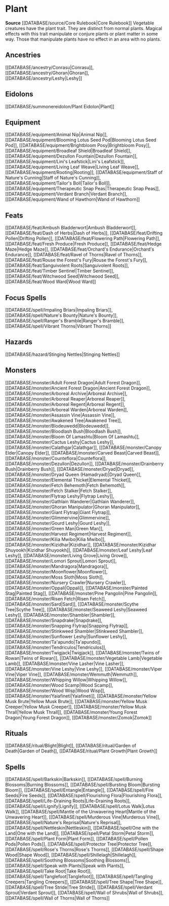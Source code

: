 ﻿---
id: '125'
name: Plant
rarity: Common
source: '[[DATABASE/source/Core Rulebook|Core Rulebook]]'
trait:
- Plant
type: Trait

---
# Plant

**Source** [[DATABASE/source/Core Rulebook|Core Rulebook]] 
Vegetable creatures have the plant trait. They are distinct from normal plants. Magical effects with this trait manipulate or conjure plants or plant matter in some way. Those that manipulate plants have no effect in an area with no plants.

## Ancestries

[[DATABASE/ancestry/Conrasu|Conrasu]], [[DATABASE/ancestry/Ghoran|Ghoran]], [[DATABASE/ancestry/Leshy|Leshy]]

## Eidolons

[[DATABASE/summonereidolon/Plant Eidolon|Plant]]

## Equipment

[[DATABASE/equipment/Animal Nip|Animal Nip]], [[DATABASE/equipment/Blooming Lotus Seed Pod|Blooming Lotus Seed Pod]], [[DATABASE/equipment/Brightbloom Posy|Brightbloom Posy]], [[DATABASE/equipment/Broadleaf Shield|Broadleaf Shield]], [[DATABASE/equipment/Dezullon Fountain|Dezullon Fountain]], [[DATABASE/equipment/Lini's Leafstick|Lini's Leafstick]], [[DATABASE/equipment/Living Leaf Weave|Living Leaf Weave]], [[DATABASE/equipment/Rooting|Rooting]], [[DATABASE/equipment/Staff of Nature's Cunning|Staff of Nature's Cunning]], [[DATABASE/equipment/Tailor's Boll|Tailor's Boll]], [[DATABASE/equipment/Therapeutic Snap Peas|Therapeutic Snap Peas]], [[DATABASE/equipment/Verdant Branch|Verdant Branch]], [[DATABASE/equipment/Wand of Hawthorn|Wand of Hawthorn]]

## Feats

[[DATABASE/feat/Ambush Bladderwort|Ambush Bladderwort]], [[DATABASE/feat/Dash of Herbs|Dash of Herbs]], [[DATABASE/feat/Drifting Pollen|Drifting Pollen]], [[DATABASE/feat/Flowering Path|Flowering Path]], [[DATABASE/feat/Fresh Produce|Fresh Produce]], [[DATABASE/feat/Hedge Maze|Hedge Maze]], [[DATABASE/feat/Orchard's Endurance|Orchard's Endurance]], [[DATABASE/feat/Ravel of Thorns|Ravel of Thorns]], [[DATABASE/feat/Rouse the Forest's Fury|Rouse the Forest's Fury]], [[DATABASE/feat/Sanguivolent Roots|Sanguivolent Roots]], [[DATABASE/feat/Timber Sentinel|Timber Sentinel]], [[DATABASE/feat/Witchwood Seed|Witchwood Seed]], [[DATABASE/feat/Wood Ward|Wood Ward]]

## Focus Spells

[[DATABASE/spell/Impaling Briars|Impaling Briars]], [[DATABASE/spell/Nature's Bounty|Nature's Bounty]], [[DATABASE/spell/Ranger's Bramble|Ranger's Bramble]], [[DATABASE/spell/Vibrant Thorns|Vibrant Thorns]]

## Hazards

[[DATABASE/hazard/Stinging Nettles|Stinging Nettles]]

## Monsters

[[DATABASE/monster/Adult Forest Dragon|Adult Forest Dragon]], [[DATABASE/monster/Ancient Forest Dragon|Ancient Forest Dragon]], [[DATABASE/monster/Arboreal Archive|Arboreal Archive]], [[DATABASE/monster/Arboreal Reaper|Arboreal Reaper]], [[DATABASE/monster/Arboreal Regent|Arboreal Regent]], [[DATABASE/monster/Arboreal Warden|Arboreal Warden]], [[DATABASE/monster/Assassin Vine|Assassin Vine]], [[DATABASE/monster/Awakened Tree|Awakened Tree]], [[DATABASE/monster/Blodeuwedd|Blodeuwedd]], [[DATABASE/monster/Bloodlash Bush|Bloodlash Bush]], [[DATABASE/monster/Bloom Of Lamashtu|Bloom Of Lamashtu]], [[DATABASE/monster/Cactus Leshy|Cactus Leshy]], [[DATABASE/monster/Calathgar|Calathgar]], [[DATABASE/monster/Canopy Elder|Canopy Elder]], [[DATABASE/monster/Carved Beast|Carved Beast]], [[DATABASE/monster/Counteflora|Counteflora]], [[DATABASE/monster/Dezullon|Dezullon]], [[DATABASE/monster/Drainberry Bush|Drainberry Bush]], [[DATABASE/monster/Dryad|Dryad]], [[DATABASE/monster/Dryad Queen (Hamadryad)|Dryad Queen]], [[DATABASE/monster/Elemental Thicket|Elemental Thicket]], [[DATABASE/monster/Fetch Behemoth|Fetch Behemoth]], [[DATABASE/monster/Fetch Stalker|Fetch Stalker]], [[DATABASE/monster/Flytrap Leshy|Flytrap Leshy]], [[DATABASE/monster/Gathlain Wanderer|Gathlain Wanderer]], [[DATABASE/monster/Ghoran Manipulator|Ghoran Manipulator]], [[DATABASE/monster/Giant Flytrap|Giant Flytrap]], [[DATABASE/monster/Glimmervine|Glimmervine]], [[DATABASE/monster/Gourd Leshy|Gourd Leshy]], [[DATABASE/monster/Green Man|Green Man]], [[DATABASE/monster/Harvest Regiment|Harvest Regiment]], [[DATABASE/monster/Kilia Mwibo|Kilia Mwibo]], [[DATABASE/monster/Kizidhar|Kizidhar]], [[DATABASE/monster/Kizidhar Shuyookh|Kizidhar Shuyookh]], [[DATABASE/monster/Leaf Leshy|Leaf Leshy]], [[DATABASE/monster/Living Grove|Living Grove]], [[DATABASE/monster/Lomori Sprout|Lomori Sprout]], [[DATABASE/monster/Mandragora|Mandragora]], [[DATABASE/monster/Moonflower|Moonflower]], [[DATABASE/monster/Moss Sloth|Moss Sloth]], [[DATABASE/monster/Nursery Crawler|Nursery Crawler]], [[DATABASE/monster/Oppali|Oppali]], [[DATABASE/monster/Painted Stag|Painted Stag]], [[DATABASE/monster/Pine Pangolin|Pine Pangolin]], [[DATABASE/monster/Risen Fetch|Risen Fetch]], [[DATABASE/monster/Sard|Sard]], [[DATABASE/monster/Scythe Tree|Scythe Tree]], [[DATABASE/monster/Seaweed Leshy|Seaweed Leshy]], [[DATABASE/monster/Shambler|Shambler]], [[DATABASE/monster/Snapdrake|Snapdrake]], [[DATABASE/monster/Snapping Flytrap|Snapping Flytrap]], [[DATABASE/monster/Stinkweed Shambler|Stinkweed Shambler]], [[DATABASE/monster/Sunflower Leshy|Sunflower Leshy]], [[DATABASE/monster/Ta'apundo|Ta'apundo]], [[DATABASE/monster/Tendriculos|Tendriculos]], [[DATABASE/monster/Twigjack|Twigjack]], [[DATABASE/monster/Twins of Rowan|Twins of Rowan]], [[DATABASE/monster/Vegetable Lamb|Vegetable Lamb]], [[DATABASE/monster/Vine Lasher|Vine Lasher]], [[DATABASE/monster/Vine Leshy|Vine Leshy]], [[DATABASE/monster/Viper Vine|Viper Vine]], [[DATABASE/monster/Wemmuth|Wemmuth]], [[DATABASE/monster/Whipping Willow|Whipping Willow]], [[DATABASE/monster/Wood Scamp|Wood Scamp]], [[DATABASE/monster/Wood Wisp|Wood Wisp]], [[DATABASE/monster/Yaiafineti|Yaiafineti]], [[DATABASE/monster/Yellow Musk Brute|Yellow Musk Brute]], [[DATABASE/monster/Yellow Musk Creeper|Yellow Musk Creeper]], [[DATABASE/monster/Yellow Musk Thrall|Yellow Musk Thrall]], [[DATABASE/monster/Young Forest Dragon|Young Forest Dragon]], [[DATABASE/monster/Zomok|Zomok]]

## Rituals

[[DATABASE/ritual/Blight|Blight]], [[DATABASE/ritual/Garden of Death|Garden of Death]], [[DATABASE/ritual/Plant Growth|Plant Growth]]

## Spells

[[DATABASE/spell/Barkskin|Barkskin]], [[DATABASE/spell/Burning Blossoms|Burning Blossoms]], [[DATABASE/spell/Bursting Bloom|Bursting Bloom]], [[DATABASE/spell/Entangle|Entangle]], [[DATABASE/spell/Fire Seeds|Fire Seeds]], [[DATABASE/spell/Flourishing Flora|Flourishing Flora]], [[DATABASE/spell/Life-Draining Roots|Life-Draining Roots]], [[DATABASE/spell/Lignify|Lignify]], [[DATABASE/spell/Lotus Walk|Lotus Walk]], [[DATABASE/spell/Mantle of the Unwavering Heart|Mantle of the Unwavering Heart]], [[DATABASE/spell/Murderous Vine|Murderous Vine]], [[DATABASE/spell/Nature's Reprisal|Nature's Reprisal]], [[DATABASE/spell/Nettleskin|Nettleskin]], [[DATABASE/spell/One with the Land|One with the Land]], [[DATABASE/spell/Petal Storm|Petal Storm]], [[DATABASE/spell/Plant Form|Plant Form]], [[DATABASE/spell/Pollen Pods|Pollen Pods]], [[DATABASE/spell/Protector Tree|Protector Tree]], [[DATABASE/spell/Rose's Thorns|Rose's Thorns]], [[DATABASE/spell/Shape Wood|Shape Wood]], [[DATABASE/spell/Shillelagh|Shillelagh]], [[DATABASE/spell/Soothing Blossoms|Soothing Blossoms]], [[DATABASE/spell/Speak with Plants|Speak with Plants]], [[DATABASE/spell/Take Root|Take Root]], [[DATABASE/spell/Tanglefoot|Tanglefoot]], [[DATABASE/spell/Tangling Creepers|Tangling Creepers]], [[DATABASE/spell/Tree Shape|Tree Shape]], [[DATABASE/spell/Tree Stride|Tree Stride]], [[DATABASE/spell/Verdant Sprout|Verdant Sprout]], [[DATABASE/spell/Wall of Shrubs|Wall of Shrubs]], [[DATABASE/spell/Wall of Thorns|Wall of Thorns]]